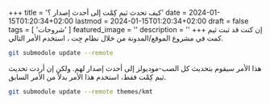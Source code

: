 +++
title = 'كيف تحدث ثيم كِمْت إلى أحدث إصدار ؟'
date = 2024-01-15T01:20:34+02:00
lastmod = 2024-01-15T01:20:34+02:00
draft = false
tags = [
    'شروحات'
    ]
featured_image = ''
description = ''
+++
إن كنت قد ثبت ثيم كمت في مشروع الموقع/المدونة من خلال نظام جِت ، استخدم الأمر التالي.

```sh
git submodule update --remote
```

هذا الأمر سيقوم بتحديث كل الصب-موديولز إلى أحدث إصدار لهم. ولكن إن أردت تحديث ثيم كِمْت فقط، استخدم هذا الأمر بدلاً من الأمر السابق.

```sh
git submodule update --remote themes/kmt
```

